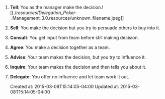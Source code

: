 
1.  **Tell**: You as the manager make the decision.![[./_resources/Delegation_Poker_-_Management_3.0.resources/unknown_filename.jpeg]]
2.  **Sell**: You make the decision but you try to persuade others to buy into it.
3.  **Consult**: You get input from team before still making decision.
4.  **Agree**: You make a decision together as a team.
5.  **Advise**: Your team makes the decision, but you try to influence it.
6.  **Inquire**: Your team makes the decision and then tells you about it.
7.  **Delegate**: You offer no influence and let team work it out.

    Created at: 2015-03-08T15:14:05-04:00
    Updated at: 2015-03-08T15:14:05-04:00

